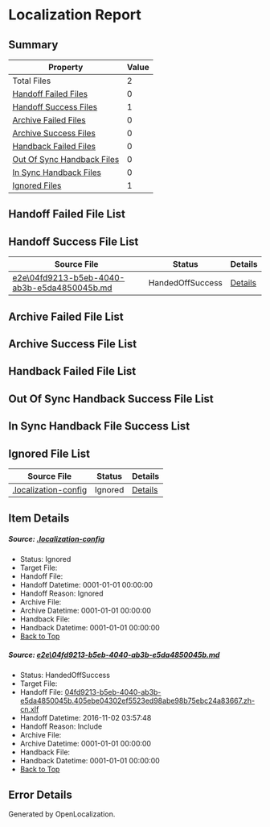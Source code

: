 # <a name='report-top'></a> Localization Report

## Summary
 Property | Value 
 -------- | ----- 
 Total Files | 2
[ Handoff Failed Files ](#handoff-failed-list)| 0
[ Handoff Success Files ](#handoff-success-list)| 1
[ Archive Failed Files ](#archive-failed-list)| 0
[ Archive Success Files ](#archive-success-list)| 0
[ Handback Failed Files ](#handback-failed-list)| 0
[ Out Of Sync Handback Files ](#outofsync-handback-success-list)| 0
[ In Sync Handback Files ](#insync-handback-success-list)| 0
[ Ignored Files ](#ignored-list)| 1

## <a name='handoff-failed-list'></a> Handoff Failed File List

## <a name='handoff-success-list'></a> Handoff Success File List
 Source File | Status | Details 
 ----------- | ------ | ------- 
 [e2e\04fd9213-b5eb-4040-ab3b-e5da4850045b.md](https://github.com/OpenLocalizationTestOrg/ol-test0/blob/775f5d66942e220db9c3de4dd004bab1443e3517/e2e/04fd9213-b5eb-4040-ab3b-e5da4850045b.md) | HandedOffSuccess | [Details](#4aa0cc343bddaae95304f47ab9e8883f7f4bd7471)

## <a name='archive-failed-list'></a> Archive Failed File List

## <a name='archive-success-list'></a> Archive Success File List

## <a name='handback-failed-list'></a> Handback Failed File List

## <a name='outofsync-handback-success-list'></a> Out Of Sync Handback Success File List

## <a name='insync-handback-success-list'></a> In Sync Handback File Success List

## <a name='ignored-list'></a> Ignored File List
 Source File | Status | Details 
 ----------- | ------ | ------- 
 [.localization-config](https://github.com/OpenLocalizationTestOrg/ol-test0/blob/775f5d66942e220db9c3de4dd004bab1443e3517/.localization-config) | Ignored | [Details](#c268a05ecaa7ec85942ed632c29928ee5bd6da8d0)

## Item Details
##### <a name='c268a05ecaa7ec85942ed632c29928ee5bd6da8d0'></a> Source: [.localization-config](https://github.com/OpenLocalizationTestOrg/ol-test0/blob/775f5d66942e220db9c3de4dd004bab1443e3517/.localization-config)
* Status: Ignored
* Target File: 
* Handoff File: 
* Handoff Datetime: 0001-01-01 00:00:00
* Handoff Reason: Ignored
* Archive File: 
* Archive Datetime: 0001-01-01 00:00:00
* Handback File: 
* Handback Datetime: 0001-01-01 00:00:00
* [Back to Top](#report-top)

##### <a name='4aa0cc343bddaae95304f47ab9e8883f7f4bd7471'></a> Source: [e2e\04fd9213-b5eb-4040-ab3b-e5da4850045b.md](https://github.com/OpenLocalizationTestOrg/ol-test0/blob/775f5d66942e220db9c3de4dd004bab1443e3517/e2e/04fd9213-b5eb-4040-ab3b-e5da4850045b.md)
* Status: HandedOffSuccess
* Target File: 
* Handoff File: [04fd9213-b5eb-4040-ab3b-e5da4850045b.405ebe04302ef5523ed98abe98b75ebc24a83667.zh-cn.xlf](https://github.com/OpenLocalizationTestOrg/ol-test0-handoff/blob/e9ed9370cd5879af4c7e703039d0d3d468319341/ol-handoff/OpenLocalizationTestOrg/ol-test0-zhcn/qimu/ht/04fd9213-b5eb-4040-ab3b-e5da4850045b.405ebe04302ef5523ed98abe98b75ebc24a83667.zh-cn.xlf)
* Handoff Datetime: 2016-11-02 03:57:48
* Handoff Reason: Include
* Archive File: 
* Archive Datetime: 0001-01-01 00:00:00
* Handback File: 
* Handback Datetime: 0001-01-01 00:00:00
* [Back to Top](#report-top)


## Error Details

Generated by OpenLocalization.
